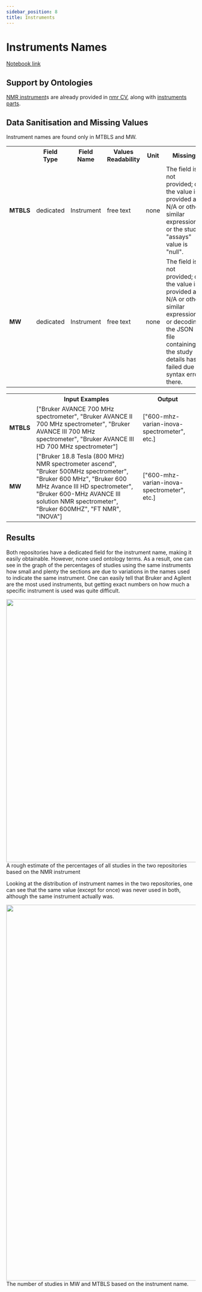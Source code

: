 ```yaml
---
sidebar_position: 8
title: Instruments
---
```

# Instruments Names
[Notebook link](https://github.com/NFDI4Chem/repo-scripts/blob/main/notebooks/instruments-names.ipynb)

## Support by Ontologies

[NMR instrument](https://terminology.nfdi4chem.de/ts/ontologies/nmrcv/terms?iri=http%3A%2F%2FnmrML.org%2FnmrCV%23NMR%3A1400059)s are already provided in [nmr CV](https://terminology.nfdi4chem.de/ts/ontologies/nmrcv), along with [instruments parts](https://terminology.nfdi4chem.de/ts/ontologies/nmrcv/terms?iri=http%3A%2F%2FnmrML.org%2FnmrCV%23NMR%3A1000463&viewMode=All&siblings=false).

## Data Sanitisation and Missing Values
Instrument names are found only in MTBLS and MW.

<table>
  <tr>
    <th></th>
    <th>Field Type</th>
    <th>Field Name</th>
    <th>Values Readability</th>
    <th>Unit</th>
    <th>Missing</th>
  </tr>
  <tr>
    <td><b>MTBLS</b></td>
    <td>dedicated</td>
    <td>Instrument</td>
    <td>free text</td>
    <td>none</td>
    <td>The field is not provided; or the value is provided as N/A or other similar expressions; or the study "assays" value is "null".</td>
  </tr>
  <tr>
    <td><b>MW</b></td>
    <td>dedicated</td>
    <td>Instrument</td>
    <td>free text</td>
    <td>none</td>
    <td>The field is not provided; or the value is provided as N/A or other similar expressions; or decoding the JSON file containing the study details has failed due to syntax error there.</td>
  </tr>
</table>

<table>
  <tr>
    <th></th>
    <th>Input Examples</th>
    <th>Output</th>
  </tr>
  <tr>
    <td><b>MTBLS</b></td>
    <td>["Bruker AVANCE 700 MHz spectrometer", "Bruker AVANCE II 700 MHz spectrometer", "Bruker AVANCE III 700 MHz spectrometer", "Bruker AVANCE III HD 700 MHz spectrometer"]</td>
    <td>["600-mhz-varian-inova-spectrometer", etc.]</td>
  </tr>
  <tr>
    <td><b>MW</b></td>
    <td>["Bruker 18.8 Tesla (800 MHz) NMR spectrometer ascend", "Bruker 500MHz spectrometer", "Bruker 600 MHz", "Bruker 600 MHz Avance III HD spectrometer", "Bruker 600-MHz AVANCE III solution NMR spectrometer", "Bruker 600MHZ", "FT NMR", "INOVA"]</td>
    <td>["600-mhz-varian-inova-spectrometer", etc.]</td>
  </tr>
</table>

## Results

Both repositories have a dedicated field for the instrument name, making it easily obtainable. However, none used ontology terms. As a result, one can see in the graph of the percentages of studies using the same instruments how small and plenty the sections are due to variations in the names used to indicate the same instrument. One can easily tell that Bruker and Agilent are the most used instruments, but getting exact numbers on how much a specific instrument is used was quite difficult.

<div style={{textAlign: 'center'}}>
<img src="/img/analysis/instrument-all.png" width="700"/>
<figcaption>A rough estimate of the percentages of all studies in the two repositories based on the NMR instrument</figcaption>
</div>

Looking at the distribution of instrument names in the two repositories, one can see that the same value (except for once) was never used in both, although the same instrument actually was. 

<div style={{textAlign: 'center'}}>
<img src="/img/analysis/instrument-h.png" width="1000"/>
<figcaption>The number of studies in MW and MTBLS based on the instrument name.</figcaption>
</div>
